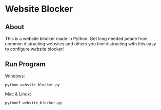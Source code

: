 # Website Blocker

## About

This is a website blocker made in Python. Get long needed peace from common distracting websites and others you find distracting with this easy to configure website blocker!

## Run Program

Windows:

```
python website_blocker.py
```

Mac & Linux:

```
python3 website_blocker.py
```
